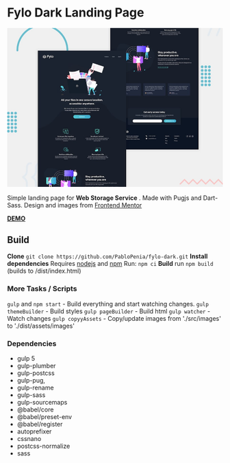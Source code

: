 # Fylo Dark Landing Page

![Fylo Dark desktop preview](https://raw.githubusercontent.com/PabloPenia/fylo-dark/master/src/design/desktop-preview.jpg)

Simple landing page for **Web Storage Service** . Made with Pugjs and Dart-Sass.
Design and images from [Frontend Mentor](https://www.frontendmentor.io/challenges/fylo-dark-theme-landing-page-5ca5f2d21e82137ec91a50fd)

**[DEMO](https://pablopenia.github.io/fylo-dark/)**

## Build

**Clone** `git clone https://github.com/PabloPenia/fylo-dark.git`
**Install dependencies** Requires [nodejs](https://nodejs.org) and [npm](https://npmjs.com)
Run: `npm ci`
**Build** run `npm build` (builds to /dist/index.html)

### More Tasks / Scripts

`gulp` and `npm start` - Build everything and start watching changes.
`gulp themeBuilder` - Build styles
`gulp pageBuilder` - Build html
`gulp watcher` - Watch changes
`gulp copyyAssets` - Copy/update images from './src/images' to './dist/assets/images'

### Dependencies

- gulp 5
- gulp-plumber
- gulp-postcss
- gulp-pug,
- gulp-rename
- gulp-sass
- gulp-sourcemaps
- @babel/core
- @babel/preset-env
- @babel/register
- autoprefixer
- cssnano
- postcss-normalize
- sass
